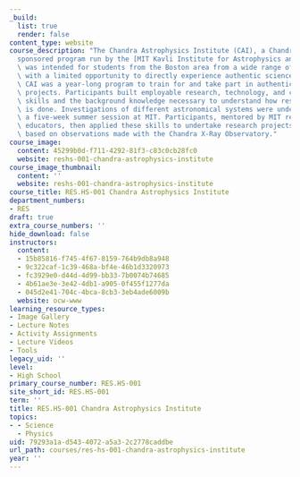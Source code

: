 ```yaml
---
_build:
  list: true
  render: false
content_type: website
course_description: "The Chandra Astrophysics Institute (CAI), a Chandra X-ray Observatory\u2013\
  sponsored program run by the [MIT Kavli Institute for Astrophysics and Space Research](https://space.mit.edu/),\
  \ was intended for students from the Boston area from a wide range of academic backgrounds\
  \ with a limited opportunity to directly experience authentic science.\_\n\nThe\
  \ CAI was a year-long program to train for and take part in authentic astronomy\
  \ projects. Participants built employable research, technology, and collaboration\
  \ skills and the background knowledge necessary to understand how research science\
  \ is done. Investigations of different astronomical systems were undertaken during\
  \ a five-week summer session at MIT. Participants, mentored by MIT researchers and\
  \ educators, then applied these skills to undertake research projects in x-ray astronomy\
  \ based on observations made with the Chandra X-Ray Observatory."
course_image:
  content: 45299b0d-f711-4292-81f3-c83c0cb28fc0
  website: reshs-001-chandra-astrophysics-institute
course_image_thumbnail:
  content: ''
  website: reshs-001-chandra-astrophysics-institute
course_title: RES.HS-001 Chandra Astrophysics Institute
department_numbers:
- RES
draft: true
extra_course_numbers: ''
hide_download: false
instructors:
  content:
  - 15b85816-f745-4f67-8159-764b9db8a948
  - 9c322caf-1c39-468a-bf4e-46b1d3320973
  - fc3929e0-d44d-4d99-bb33-7b0074b74685
  - 4b61ae3e-3e42-4db1-a905-0f455f1277da
  - 045d2e41-704c-4bca-8cb3-3eb4ade6009b
  website: ocw-www
learning_resource_types:
- Image Gallery
- Lecture Notes
- Activity Assignments
- Lecture Videos
- Tools
legacy_uid: ''
level:
- High School
primary_course_number: RES.HS-001
site_short_id: RES.HS-001
term: ''
title: RES.HS-001 Chandra Astrophysics Institute
topics:
- - Science
  - Physics
uid: 79293a1a-d543-4072-a5a3-2c2778caddbe
url_path: courses/res-hs-001-chandra-astrophysics-institute
year: ''
---
```


